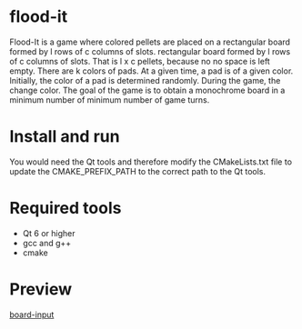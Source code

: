 # flood-it
Flood-It is a game where colored pellets are placed on a rectangular board formed by l rows of c columns of slots.
rectangular board formed by l rows of c columns of slots. That is l x c pellets, because no
no space is left empty.
There are k colors of pads. At a given time, a pad is of a given color.
Initially, the color of a pad is determined randomly. During the game, the
change color. The goal of the game is to obtain a monochrome board in a minimum number of
minimum number of game turns.

# Install and run
You would need the Qt tools and therefore modify the CMakeLists.txt file to update the CMAKE_PREFIX_PATH to the correct path to the Qt tools.
# Required tools
 - Qt 6 or higher
 - gcc and g++ 
 - cmake 
# Preview
[board-input](preview/board-info.png)

